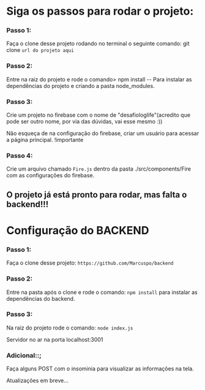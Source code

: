 # Siga os passos para rodar o projeto:

### Passo 1:

Faça o clone desse projeto rodando no terminal o seguinte comando: git clone `url do projeto aqui`

### Passo 2: 

Entre na raiz do projeto e rode o comando> npm install
-- Para instalar as dependências do projeto e criando a pasta node_modules.

### Passo 3:

Crie um projeto no firebase com o nome de "desafiologlife"(acredito que pode ser outro nome, por via das dúvidas, vai esse mesmo :))

Não esqueça de na configuração do firebase, criar um usuário para acessar a página principal. !importante

### Passo 4: 

Crie um arquivo chamado `Fire.js` dentro da pasta ./src/components/Fire com as configurações do firebase.

## O projeto já está pronto para rodar, mas falta o backend!!!

# Configuração do BACKEND

### Passo 1: 

Faça o clone desse projeto: `https://github.com/Marcuspo/backend`

### Passo 2: 

Entre na pasta após o clone e rode o comando: `npm install`
para instalar as dependências do backend.

### Passo 3: 

Na raiz do projeto rode o comando: `node index.js`

Servidor no ar na porta localhost:3001

### Adicional::;

Faça alguns POST com o insominia para visualizar as informações na tela.


Atualizações em breve...
